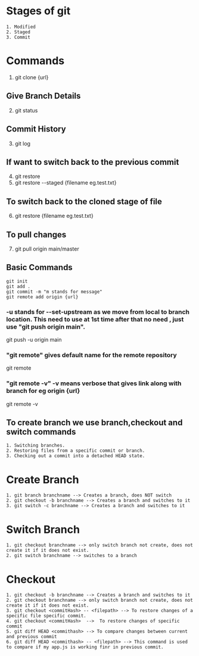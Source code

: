 # Stages of git
```
1. Modified
2. Staged
3. Commit
```
# Commands
1. git clone {url}

## Give Branch Details
2. git status 

## Commit History
3. git log

## If want to switch back to the previous commit
4. git restore <commitHash>
5. git restore --staged {filename eg.test.txt}

## To switch back to the cloned stage of file
6. git restore {filename eg.test.txt}

## To pull changes
7. git pull origin main/master

## Basic Commands
```
git init
git add .
git commit -m "m stands for message"
git remote add origin {url}
```
### -u stands for --set-upstream as we move from local to branch location. This need to use at 1st time after that no need , just use "git push origin main".
git push -u origin main 

### "git remote" gives default name for the remote repository
git remote 

### "git remote -v" -v means verbose that gives link along with branch for eg origin {url}
git remote -v

## To create branch we use branch,checkout and switch commands 
```
1. Switching branches.
2. Restoring files from a specific commit or branch.
3. Checking out a commit into a detached HEAD state.
```
# Create Branch
```
1. git branch branchname --> Creates a branch, does NOT switch	
2. git checkout -b branchname --> Creates a branch and switches to it 
3. git switch -c branchname --> Creates a branch and switches to it
```
# Switch Branch
```
1. git checkout branchname --> only switch branch not create, does not create it if it does not exist.
2. git switch branchname --> switches to a branch
```
# Checkout
```
1. git checkout -b branchname --> Creates a branch and switches to it
2. git checkout branchname --> only switch branch not create, does not create it if it does not exist.
3. git checkout <commitHash> -- <filepath> --> To restore changes of a specific file specific commit.
4. git checkout <commitHash>  -->  To restore changes of specific commit
5. git diff HEAD <commithash> --> To compare changes between current and previous commit
6. git diff HEAD <commithash> -- <filepath> --> This command is used to compare if my app.js is working finr in previous commit.
```
   
